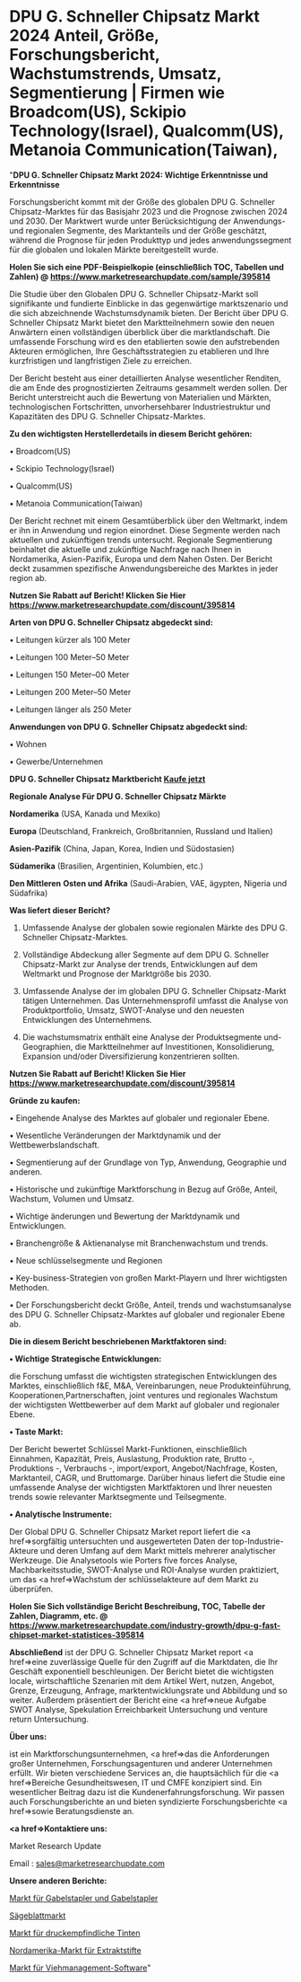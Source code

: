 #  DPU G. Schneller Chipsatz Markt 2024 Anteil, Größe, Forschungsbericht, Wachstumstrends, Umsatz, Segmentierung | Firmen wie Broadcom(US), Sckipio Technology(Israel), Qualcomm(US), Metanoia Communication(Taiwan), 

"<strong>DPU G. Schneller Chipsatz Markt 2024: Wichtige Erkenntnisse und Erkenntnisse</strong>

Forschungsbericht kommt mit der Größe des globalen DPU G. Schneller Chipsatz-Marktes für das Basisjahr 2023 und die Prognose zwischen 2024 und 2030. Der Marktwert wurde unter Berücksichtigung der Anwendungs-und regionalen Segmente, des Marktanteils und der Größe geschätzt, während die Prognose für jeden Produkttyp und jedes anwendungssegment für die globalen und lokalen Märkte bereitgestellt wurde.

<strong>Holen Sie sich eine PDF-Beispielkopie (einschließlich TOC, Tabellen und Zahlen) @
</strong><strong><a href=https://www.marketresearchupdate.com/sample/395814><strong>https://www.marketresearchupdate.com/sample/395814</u></font></a></strong></strong>

Die Studie über den Globalen DPU G. Schneller Chipsatz-Markt soll signifikante und fundierte Einblicke in das gegenwärtige marktszenario und die sich abzeichnende Wachstumsdynamik bieten. Der Bericht über DPU G. Schneller Chipsatz Markt bietet den Marktteilnehmern sowie den neuen Anwärtern einen vollständigen überblick über die marktlandschaft. Die umfassende Forschung wird es den etablierten sowie den aufstrebenden Akteuren ermöglichen, Ihre Geschäftsstrategien zu etablieren und Ihre kurzfristigen und langfristigen Ziele zu erreichen.

Der Bericht besteht aus einer detaillierten Analyse wesentlicher Renditen, die am Ende des prognostizierten Zeitraums gesammelt werden sollen. Der Bericht unterstreicht auch die Bewertung von Materialien und Märkten, technologischen Fortschritten, unvorhersehbarer Industriestruktur und Kapazitäten des DPU G. Schneller Chipsatz-Marktes.

<strong>Zu den wichtigsten Herstellerdetails in diesem Bericht gehören:</strong>

• Broadcom(US)

• Sckipio Technology(Israel)

• Qualcomm(US)

• Metanoia Communication(Taiwan)

Der Bericht rechnet mit einem Gesamtüberblick über den Weltmarkt, indem er ihn in Anwendung und region einordnet. Diese Segmente werden nach aktuellen und zukünftigen trends untersucht. Regionale Segmentierung beinhaltet die aktuelle und zukünftige Nachfrage nach Ihnen in Nordamerika, Asien-Pazifik, Europa und dem Nahen Osten. Der Bericht deckt zusammen spezifische Anwendungsbereiche des Marktes in jeder region ab.

<strong>Nutzen Sie Rabatt auf Bericht! Klicken Sie Hier
</strong><strong><a href=https://www.marketresearchupdate.com/discount/395814>https://www.marketresearchupdate.com/discount/395814</b></u></font></strong></a>

<strong>Arten von DPU G. Schneller Chipsatz abgedeckt sind:</strong>

• Leitungen kürzer als 100 Meter

• Leitungen 100 Meter–50 Meter

• Leitungen 150 Meter–00 Meter

• Leitungen 200 Meter–50 Meter

• Leitungen länger als 250 Meter

<strong>Anwendungen von DPU G. Schneller Chipsatz abgedeckt sind:</strong>

• Wohnen

• Gewerbe/Unternehmen

<strong>DPU G. Schneller Chipsatz Marktbericht <a href=https://www.marketresearchupdate.com/buynow/395814>Kaufe jetzt</a></strong>

<strong>Regionale Analyse Für DPU G. Schneller Chipsatz Märkte</strong>

<strong>Nordamerika</strong> (USA, Kanada und Mexiko)

<strong>Europa</strong> (Deutschland, Frankreich, Großbritannien, Russland und Italien)

<strong>Asien-Pazifik</strong> (China, Japan, Korea, Indien und Südostasien)

<strong>Südamerika</strong> (Brasilien, Argentinien, Kolumbien, etc.)

<strong>Den Mittleren</strong> <strong>Osten und Afrika</strong> (Saudi-Arabien, VAE, ägypten, Nigeria und Südafrika)

<strong>Was liefert dieser Bericht?</strong>

1. Umfassende Analyse der globalen sowie regionalen Märkte des DPU G. Schneller Chipsatz-Marktes.

2. Vollständige Abdeckung aller Segmente auf dem DPU G. Schneller Chipsatz-Markt zur Analyse der trends, Entwicklungen auf dem Weltmarkt und Prognose der Marktgröße bis 2030.

3. Umfassende Analyse der im globalen DPU G. Schneller Chipsatz-Markt tätigen Unternehmen. Das Unternehmensprofil umfasst die Analyse von Produktportfolio, Umsatz, SWOT-Analyse und den neuesten Entwicklungen des Unternehmens.

4. Die wachstumsmatrix enthält eine Analyse der Produktsegmente und-Geographien, die Marktteilnehmer auf Investitionen, Konsolidierung, Expansion und/oder Diversifizierung konzentrieren sollten.

<strong>Nutzen Sie Rabatt auf Bericht! Klicken Sie Hier
</strong><strong><a href=https://www.marketresearchupdate.com/discount/395814>https://www.marketresearchupdate.com/discount/395814</b></u></font></strong></a>

<strong>Gründe zu kaufen:</strong>

• Eingehende Analyse des Marktes auf globaler und regionaler Ebene.

• Wesentliche Veränderungen der Marktdynamik und der Wettbewerbslandschaft.

• Segmentierung auf der Grundlage von Typ, Anwendung, Geographie und anderen.

• Historische und zukünftige Marktforschung in Bezug auf Größe, Anteil, Wachstum, Volumen und Umsatz.

• Wichtige änderungen und Bewertung der Marktdynamik und Entwicklungen.

• Branchengröße &amp; Aktienanalyse mit Branchenwachstum und trends.

• Neue schlüsselsegmente und Regionen

• Key-business-Strategien von großen Markt-Playern und Ihrer wichtigsten Methoden.

• Der Forschungsbericht deckt Größe, Anteil, trends und wachstumsanalyse des DPU G. Schneller Chipsatz-Marktes auf globaler und regionaler Ebene ab.

<strong>Die in diesem Bericht beschriebenen Marktfaktoren sind:</strong>

<strong>• Wichtige Strategische Entwicklungen:</strong>

die Forschung umfasst die wichtigsten strategischen Entwicklungen des Marktes, einschließlich f&amp;E, M&amp;A, Vereinbarungen, neue Produkteinführung, Kooperationen,Partnerschaften, joint ventures und regionales Wachstum der wichtigsten Wettbewerber auf dem Markt auf globaler und regionaler Ebene.

<strong>• Taste Markt:</strong>

Der Bericht bewertet Schlüssel Markt-Funktionen, einschließlich Einnahmen, Kapazität, Preis, Auslastung, Produktion rate, Brutto -, Produktions -, Verbrauchs -, import/export, Angebot/Nachfrage, Kosten, Marktanteil, CAGR, und Bruttomarge. Darüber hinaus liefert die Studie eine umfassende Analyse der wichtigsten Marktfaktoren und Ihrer neuesten trends sowie relevanter Marktsegmente und Teilsegmente.

<strong>• Analytische Instrumente:</strong>

Der Global DPU G. Schneller Chipsatz Market report liefert die <a href=>sorgf</a>ältig untersuchten und ausgewerteten Daten der top-Industrie-Akteure und deren Umfang auf dem Markt mittels mehrerer analytischer Werkzeuge. Die Analysetools wie Porters five forces Analyse, Machbarkeitsstudie, SWOT-Analyse und ROI-Analyse wurden praktiziert, um das <a href=>Wachstum</a> der schlüsselakteure auf dem Markt zu überprüfen.

<strong>Holen Sie Sich vollständige Bericht Beschreibung, TOC, Tabelle der Zahlen, Diagramm, etc. @ </strong><strong><a href=https://www.marketresearchupdate.com/industry-growth/dpu-g-fast-chipset-market-statistices-395814>https://www.marketresearchupdate.com/industry-growth/dpu-g-fast-chipset-market-statistices-395814</a></font></strong>

<strong>Abschließend</strong> ist der DPU G. Schneller Chipsatz Market report <a href=>eine</a> zuverlässige Quelle für den Zugriff auf die Marktdaten, die Ihr Geschäft exponentiell beschleunigen. Der Bericht bietet die wichtigsten locale, wirtschaftliche Szenarien mit dem Artikel Wert, nutzen, Angebot, Grenze, Erzeugung, Anfrage, marktentwicklungsrate und Abbildung und so weiter. Außerdem präsentiert der Bericht eine <a href=>neue</a> Aufgabe SWOT Analyse, Spekulation Erreichbarkeit Untersuchung und venture return Untersuchung.

<strong>Über uns:</strong>

 ist ein Marktforschungsunternehmen, <a href=>das</a> die Anforderungen großer Unternehmen, Forschungsagenturen und anderer Unternehmen erfüllt. Wir bieten verschiedene Services an, die hauptsächlich für die <a href=>Bereiche</a> Gesundheitswesen, IT und CMFE konzipiert sind. Ein wesentlicher Beitrag dazu ist die Kundenerfahrungsforschung. Wir passen auch Forschungsberichte an und bieten syndizierte Forschungsberichte <a href=>sowie</a> Beratungsdienste an.

<strong><a href=>Kontaktiere uns:</a></strong>

Market Research Update

Email : sales@marketresearchupdate.com

<strong>Unsere anderen Berichte:</strong>

<a href=https://www.linkedin.com/pulse/forklifts-lift-trucks-market-growth-possibilities>Markt für Gabelstapler und Gabelstapler</a>

<a href=https://www.linkedin.com/pulse/saw-blade-market-size-emerging-trends-consumption>Sägeblattmarkt</a>

<a href=https://www.linkedin.com/pulse/pressure-sensitive-inks-market-outlooks-2023>Markt für druckempfindliche Tinten</a>

<a href=https://www.linkedin.com/pulse/north-america-extract-pen-market-analysis-2023-size-share>Nordamerika-Markt für Extraktstifte</a>

<a href=https://www.linkedin.com/pulse/cattle-management-software-market-analysis-outlooks-s9a8f/>Markt für Viehmanagement-Software</a>"

